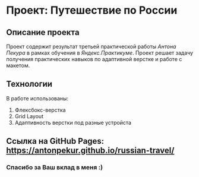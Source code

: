 # Проект: Путешествие по России

## Описание проекта
Проект содержит результат третьей практической работы *Антона Пекура* в рамках обучения в *Яндекс.Практикуме*.
Проект решает задачу получения практических навыков по адаптивной верстке и работе с макетом.

## Технологии
В работе использованы:
1. Флексбокс-верстка
2. Grid Layout
3. Адаптивность верстки под разные устройста

## Ссылка на GitHub Pages: https://antonpekur.github.io/russian-travel/

### Спасибо за Ваш вклад в меня :)
